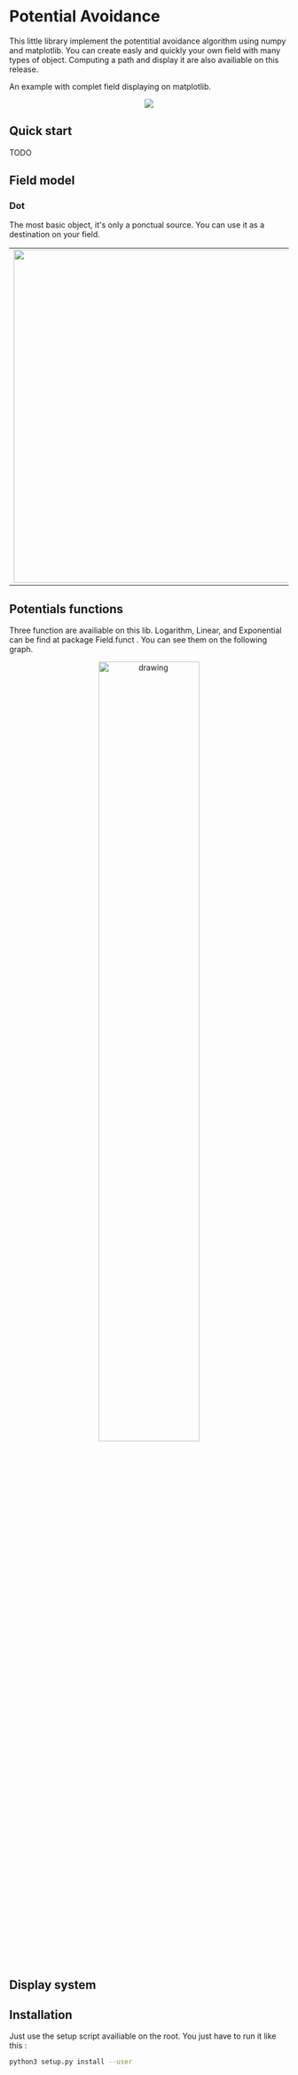 # Potential Avoidance
This little library implement the potentitial avoidance algorithm using numpy and matplotlib. You can create easly and quickly your own field with many types of object. Computing a path and display it are also availiable on this release. 

An example with complet field displaying on matplotlib.
<p align="center">
  <img src="https://user-images.githubusercontent.com/22777836/61185241-4ca8b080-a657-11e9-9579-201851272c95.gif">
</p>

## Quick start
TODO



## Field model
### Dot
The most basic object, it's only a ponctual source. You can use it as a destination on your field.

<table>
        <tr>
            <td><img src="https://user-images.githubusercontent.com/22777836/61188365-39f5a200-a67e-11e9-9318-7c5a35bee499.png" width="600px"></td>
            <td><img src="https://user-images.githubusercontent.com/22777836/61188366-3bbf6580-a67e-11e9-94d9-8bc669637100.png" width="100%"></td>
        </tr>
</table>


## Potentials functions

Three function are availiable on this lib. Logarithm, Linear, and Exponential can be find at package Field.funct .
You can see them on the following graph.
<p align="center">
<img src="https://user-images.githubusercontent.com/22777836/61188191-dc605600-a67b-11e9-8ece-9189ec2d44b3.png" alt="drawing" width="60%" />
</p>


## Display system


## Installation 
Just use the setup script availiable on the root. You just have to run it like this : 
```bash 
python3 setup.py install --user
```
